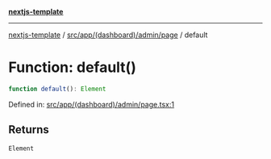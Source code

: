 [**nextjs-template**](../../../../../../README.md)

---

[nextjs-template](../../../../../../README.md) / [src/app/(dashboard)/admin/page](../README.md) / default

# Function: default()

```ts
function default(): Element
```

Defined in: [src/app/(dashboard)/admin/page.tsx:1](<https://github.com/Its-Satyajit/nextjs-template/blob/a020f2e64682696d16eea8be5c54d400aa09764e/src/app/(dashboard)/admin/page.tsx#L1>)

## Returns

`Element`
